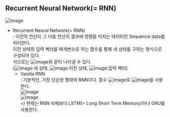 ## Recurrent Neural Network(= RNN)
![image](https://user-images.githubusercontent.com/55045082/91539134-d434aa00-e953-11ea-832d-6369d6039450.png)
* Recurrent Neural Network(= RNN)  
: 이전의 연산이 그 다음 연산의 결과에 영향을 미치는 데이터인 Sequence data를 처리한다.  
이전 상태와 입력 벡터를 매개변수로 하는 함수를 통해 새 상태를 구하는 형식으로 구성되어 있다.  
식으로는 ![image](https://user-images.githubusercontent.com/55045082/91539279-080fcf80-e954-11ea-87d0-ca1f1b301fc5.png)와 같이 나타낼 수 있다.  
(![image](https://user-images.githubusercontent.com/55045082/91539283-0b0ac000-e954-11ea-83ec-90957b1ae057.png):새 상태, ![image](https://user-images.githubusercontent.com/55045082/91539288-0e05b080-e954-11ea-826d-bc7b00c94ec1.png):이전 상태, ![image](https://user-images.githubusercontent.com/55045082/91539295-0fcf7400-e954-11ea-8c5c-5dcf206894a7.png):입력 벡터)
  * Vanilla RNN  
  : 기본적인, 가장 단순한 형태의 RNN이다. 함수 ![image](https://user-images.githubusercontent.com/55045082/91539315-15c55500-e954-11ea-9786-12fdca13f7cc.png)로 ![image](https://user-images.githubusercontent.com/55045082/91539324-1827af00-e954-11ea-8e0c-615e2468b0a6.png)를 사용한다.  
  ![image](https://user-images.githubusercontent.com/55045082/91539334-1a8a0900-e954-11ea-9c10-a1d89fa6398f.png)  
  ![image](https://user-images.githubusercontent.com/55045082/91539337-1c53cc80-e954-11ea-86bb-c998cf392520.png)  
+) 현재는 RNN 자체보다 LSTM(= Long Short Term Memory)이나 GRU를 사용한다.
